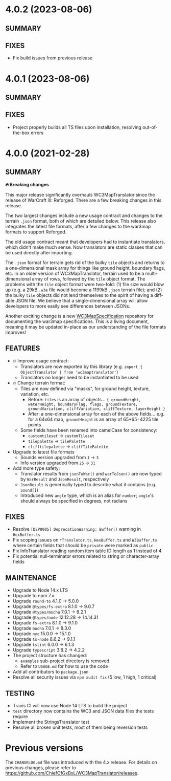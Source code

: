 # 4.0.2 (2023-08-06)
## SUMMARY
## FIXES
 * Fix build issues from previous release

# 4.0.1 (2023-08-06)
## SUMMARY
## FIXES
 * Project properly builds all TS files upon installation, resolving out-of-the-box errors

# 4.0.0 (2021-02-28)
## SUMMARY
**🔥 Breaking changes**

This major release significantly overhauls WC3MapTranslator since the release of WarCraft III: Reforged. There are a few breaking changes in this release.

The two largest changes include a new usage contract and changes to the terrain `.json` format, both of which are detailed below. This release also integrates the latest file formats, after a few changes to the war3map formats to support Reforged.

The old usage contract meant that developers had to instantiate translators, which didn't make much sense. Now translators are static classes that can be used directly after importing.

The `.json` format for terrain gets rid of the bulky `tile` objects and returns to a one-dimensional mask array for things like ground height, boundary flags, etc. In an older version of WC3MapTranslator, terrain used to be a multi-dimensional array of rows, followed by the `tile` object format. The problems with the `tile` object format were two-fold: (1) file size would blow up (e.g. a 29kB `.w3e` file would become a 1199kB `.json` terrain file); and (2) the bulky `tile` objects did not lend themselves to the spirit of having a diff-able JSON file. We believe that a single-dimensional array will allow developers to more easily see differences between JSONs.

Another exciting change is a new [WC3MapSpecification](https://github.com/ChiefOfGxBxL/WC3MapSpecification) repository for documenting the war3map specifications. This is a living document, meaning it may be updated in-place as our understanding of the file formats improves!

## FEATURES
 * 🔥 Improve usage contract:
   * Translators are now exported by this library (e.g. `import { ObjectTranslator } from 'wc3maptranslator'`)
   * Translators no longer need to be instantiated to be used
 * 🔥 Change terrain format:
   * Tiles are now defined via "masks", for ground height, texture, variation, etc.
     * Before: `tiles` is an array of objects... `{ groundHeight, waterHeight, boundaryFlag, flags, groundTexture, groundVariation, cliffVariation, cliffTexture, layerHeight }`
     * After: a one-dimensional array for each of the above fields... e.g. for a 64x64 map, `groundHeight` is an array of 65*65=4225 tile points
   * Some fields have been renamed into camelCase for consistency:
     * `customtileset` -> `customTileset`
     * `tilepalette` -> `tilePalette`
     * `clifftilepalette` -> `cliffTilePalette`
 * Upgrade to latest file formats
   * Sounds version upgraded from `1` -> `3`
   * Info version upgraded from `25` -> `31`
 * Add more type safety:
   * Translator results from `jsonToWar()` and `warToJson()` are now typed by `WarResult` and `JsonResult`, respectively
   * `JsonResult` is generically typed to describe what it contains (e.g. `Sound[]`)
   * Introduced new `angle` type, which is an alias for `number`; `angle`'s should always be specified in degrees, not radians
## FIXES
 * Resolve `[DEP0005] DeprecationWarning: Buffer()` warning in `HexBuffer.ts`
 * Fix scoping issues on `*Translator.ts`, `HexBuffer.ts` and `W3Buffer.ts` where certain fields that should be `private` were marked as `public`
 * Fix InfoTranslator reading random item table ID length as 1 instead of 4
 * Fix potential null-terminator errors related to string or character-array fields
## MAINTENANCE
 * Upgrade to Node 14.x LTS
 * Upgrade to npm 7.x
 * Upgrade `round-to` 4.1.0 -> 5.0.0
 * Upgrade `@types/fs-extra` 8.1.0 -> 9.0.7
 * Upgrade `@types/mocha` 7.0.1 -> 8.2.1
 * Upgrade `@types/node` 12.12.28 -> 14.14.31
 * Upgrade `fs-extra` 8.1.0 -> 9.1.0
 * Upgrade `mocha` 7.0.1 -> 8.3.0
 * Upgrade `nyc` 15.0.0 -> 15.1.0
 * Upgrade `ts-node` 8.6.2 -> 9.1.1
 * Upgrade `tslint` 6.0.0 -> 6.1.3
 * Upgrade `typescript` 3.8.2 -> 4.2.2
 * The project structure has changed:
    * `examples` sub-project directory is removed
    * Refer to `USAGE.md` for how to use the code
 * Add all contributors to `package.json`
 * Resolve all security issues via `npm audit fix` (5 low, 1 high, 1 critical)
## TESTING
 * Travis CI will now use Node 14 LTS to build the project
 * `test` directory now contains the WC3 and JSON data files the tests require
 * Implement the StringsTranslator test
 * Resolve all broken unit tests, most of them being reversion tests
<!--
# x.y.z (YYYY-MM-DD)
## SUMMARY
**🔥 Breaking changes**
## FEATURES
## FIXES
## MAINTENANCE
## TESTING
-->

# Previous versions
The `CHANGELOG.md` file was introduced with the 4.x release. For details on previous changes, please refer to https://github.com/ChiefOfGxBxL/WC3MapTranslator/releases.